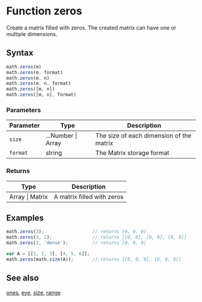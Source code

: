 # Function zeros

Create a matrix filled with zeros. The created matrix can have one or
multiple dimensions.


## Syntax

```js
math.zeros(m)
math.zeros(m, format)
math.zeros(m, n)
math.zeros(m, n, format)
math.zeros([m, n])
math.zeros([m, n], format)
```

### Parameters

Parameter | Type | Description
--------- | ---- | -----------
`size` | ...Number &#124; Array | The size of each dimension of the matrix
`format` | string | The Matrix storage format

### Returns

Type | Description
---- | -----------
Array &#124; Matrix | A matrix filled with zeros


## Examples

```js
math.zeros(3);                  // returns [0, 0, 0]
math.zeros(3, 2);               // returns [[0, 0], [0, 0], [0, 0]]
math.zeros(3, 'dense');         // returns [0, 0, 0]

var A = [[1, 2, 3], [4, 5, 6]];
math.zeros(math.size(A));       // returns [[0, 0, 0], [0, 0, 0]]
```


## See also

[ones](ones.md),
[eye](eye.md),
[size](size.md),
[range](range.md)


<!-- Note: This file is automatically generated from source code comments. Changes made in this file will be overridden. -->
